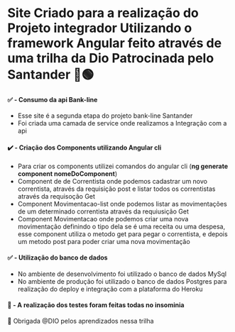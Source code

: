 # Site Criado para a realização do Projeto integrador Utilizando o framework Angular feito através de uma trilha da Dio Patrocinada pelo Santander 📖🟢


 #### ✅ - Consumo da api Bank-line
 * Esse site é a segunda etapa do projeto bank-line Santander
 * Foi criada uma camada de service onde realizamos a Integração com a api
 
 
 #### ✔️ - Criação dos Components utilizando Angular cli
 * Para criar os components utilizei comandos do angular cli (**ng generate component nomeDoComponent**)
 * Component de de Correntista onde podemos cadastrar um novo correntista, através da requisição post e listar todos os correntistas através da requisoção Get
 * Component Movimentacao-list onde podemos listar as movimentações de um determinado correntista através da requiusição Get
 * Component Movimentacao onde podemos criar uma nova movimentação definindo o tipo dela se é uma receita ou uma despesa, esse component utiliza o metodo get para pegar o correntista, e depois um metodo post para poder criar uma nova movimentação
  
   
 #### ✅ - Utilização do banco de dados
 * No ambiente de desenvolvimento foi utilizado o banco de dados MySql
 * No ambiente de produção foi utilizado o banco de dados Postgres para realização do deploy e integração com a plataforma do Heroku
  
 #### 🔨 - A realização dos testes foram feitas todas no insominia
 
 
 
 
 
 
 
🎁 Obrigada @DIO pelos aprendizados nessa trilha 

